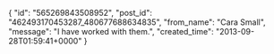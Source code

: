  {
   "id": "565269843508952",
   "post_id": "462493170453287_480677688634835",
   "from_name": "Cara Small",
   "message": "I have worked with them.",
   "created_time": "2013-09-28T01:59:41+0000"
 }
